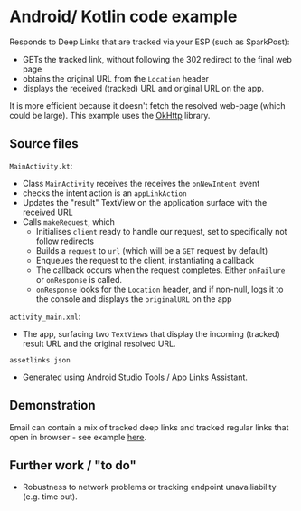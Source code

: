 # Android/ Kotlin code example

Responds to Deep Links that are tracked via your ESP (such as SparkPost):

- GETs the tracked link, without following the 302 redirect to the final web page
- obtains the original URL from the `Location` header
- displays the received (tracked) URL and original URL on the app.

It is more efficient because it doesn't fetch the resolved web-page (which could be large).
This example uses the [OkHttp](https://square.github.io/okhttp/) library.

## Source files

`MainActivity.kt`:
- Class `MainActivity` receives the receives the `onNewIntent` event
- checks the intent action is an `appLinkAction`
- Updates the "result" TextView on the application surface with the received URL
- Calls `makeRequest`, which
  - Initialises `client` ready to handle our request, set to specifically not follow redirects
  - Builds a `request` to `url` (which will be a `GET` request by default)
  - Enqueues the request to the client, instantiating a callback
  - The callback occurs when the request completes. Either `onFailure` or `onResponse` is called.
  - `onResponse` looks for the `Location` header, and if non-null, logs it to the console and displays the `originalURL` on the app


`activity_main.xml`:
- The app, surfacing two `TextView`s that display the incoming (tracked) result URL and the original resolved URL.

`assetlinks.json`
- Generated using Android Studio Tools / App Links Assistant.

## Demonstration

Email can contain a mix of tracked deep links and tracked regular links that open in browser - see example [here](anim.md).

## Further work / "to do"

- Robustness to network problems or tracking endpoint unavailiability (e.g. time out).